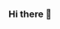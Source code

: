 ### Hi there 👋

<!--
**jsduhcw/jsduhcw** is a ✨ _special_ ✨ repository because its `README.md` (this file) appears on your GitHub profile.

Here are some ideas to get you started:starting for programming in termux, python, kalin linux, redhat, javascript

- 🔭 I’m currently working on ...view tutorials for python and linux
- 🌱 I’m currently learning ...programming in termux, kalin linux python
- 👯 I’m looking to collaborate on ...looking to learn and contribute
- 🤔 I’m looking for help with ... help for termux linux python
- 💬 Ask me about ... how to install python in vsual studio
- 📫 How to reach me: ...for correo
- 😄 Pronouns: ...-l-2-w-4-d_X
- ⚡ Fun fact: ... yes and know ledge
--> 

